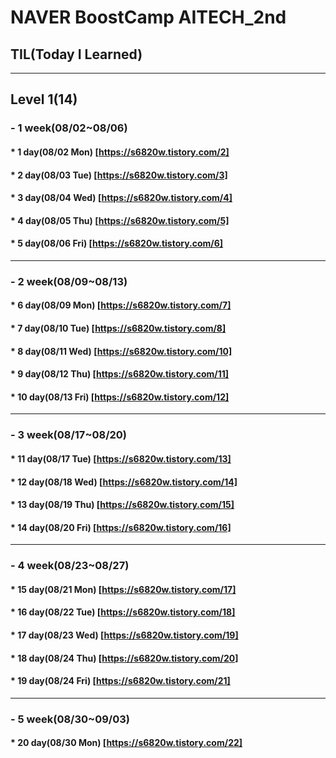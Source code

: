 # NAVER BoostCamp AITECH_2nd

## TIL(Today I Learned)
----------------------------------------------------------
## Level 1(14)
### - 1 week(08/02~08/06)
####  *   1  day(08/02 Mon) [https://s6820w.tistory.com/2]
####  *   2  day(08/03 Tue) [https://s6820w.tistory.com/3]
####  *   3  day(08/04 Wed) [https://s6820w.tistory.com/4]
####  *   4  day(08/05 Thu) [https://s6820w.tistory.com/5]
####  *   5  day(08/06 Fri) [https://s6820w.tistory.com/6]
----------------------------------------------------------
### - 2 week(08/09~08/13)
####  *   6  day(08/09 Mon) [https://s6820w.tistory.com/7]
####  *   7  day(08/10 Tue) [https://s6820w.tistory.com/8]
####  *   8  day(08/11 Wed) [https://s6820w.tistory.com/10]
####  *   9  day(08/12 Thu) [https://s6820w.tistory.com/11]
####  *  10  day(08/13 Fri) [https://s6820w.tistory.com/12]
----------------------------------------------------------
### - 3 week(08/17~08/20)
####  *  11  day(08/17 Tue) [https://s6820w.tistory.com/13]
####  *  12  day(08/18 Wed) [https://s6820w.tistory.com/14]
####  *  13  day(08/19 Thu) [https://s6820w.tistory.com/15]
####  *  14  day(08/20 Fri) [https://s6820w.tistory.com/16]
----------------------------------------------------------
### - 4 week(08/23~08/27)
####  *  15  day(08/21 Mon) [https://s6820w.tistory.com/17]
####  *  16  day(08/22 Tue) [https://s6820w.tistory.com/18]
####  *  17  day(08/23 Wed) [https://s6820w.tistory.com/19]
####  *  18  day(08/24 Thu) [https://s6820w.tistory.com/20]
####  *  19  day(08/24 Fri) [https://s6820w.tistory.com/21]
----------------------------------------------------------
### - 5 week(08/30~09/03)
####  *  20  day(08/30 Mon) [https://s6820w.tistory.com/22]
####
